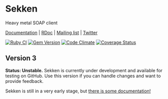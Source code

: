 # Sekken

Heavy metal SOAP client

[Documentation](http://savonrb.com) | [RDoc](http://rubydoc.info/gems/savon) |
[Mailing list](https://groups.google.com/forum/#!forum/savonrb) | [Twitter](http://twitter.com/savonrb)

[![Ruby CI](https://github.com/savonrb/sekken/actions/workflows/ci.yml/badge.svg)](https://github.com/savonrb/sekken/actions/workflows/ci.yml)
[![Gem Version](https://badge.fury.io/rb/sekken.svg)](http://badge.fury.io/rb/sekken)
[![Code Climate](https://codeclimate.com/github/savonrb/sekken.svg)](https://codeclimate.com/github/savonrb/sekken)
[![Coverage Status](https://coveralls.io/repos/savonrb/sekken/badge.svg?branch=master)](https://coveralls.io/r/savonrb/sekken)


## Version 3

**Status: Unstable.** Sekken is currently under development and available for testing on GitHub.
Use this version if you can handle changes and want to provide feedback.

Sekken is still in a very early stage, but [there is some documentation!](http://savonrb.com/version3/)
